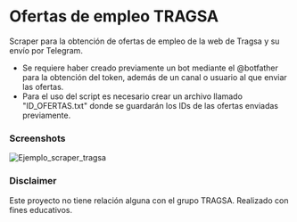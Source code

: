 # Ofertas de empleo TRAGSA

Scraper para la obtención de ofertas de empleo de la web de Tragsa y su envío por Telegram.

 - Se requiere haber creado previamente un bot mediante el @botfather para la obtención del token, además de un canal o usuario al que enviar las ofertas.
 - Para el uso del script es necesario crear un archivo llamado
   "ID_OFERTAS.txt" donde se guardarán los IDs de las ofertas enviadas previamente.

### Screenshots
  ![Ejemplo_scraper_tragsa](https://github.com/aledor07/Scraper_Tragsa/assets/86531400/559b3527-2ebb-4c85-8ab8-ff726eb46042)



### Disclaimer

Este proyecto no tiene relación alguna con el grupo TRAGSA. Realizado con fines educativos.
